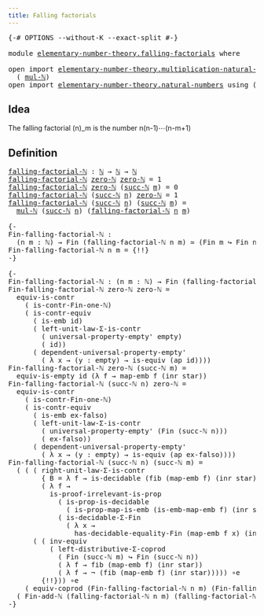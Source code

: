 ```yaml
---
title: Falling factorials
---
```


<pre class="Agda"><a id="44" class="Symbol">{-#</a> <a id="48" class="Keyword">OPTIONS</a> <a id="56" class="Pragma">--without-K</a> <a id="68" class="Pragma">--exact-split</a> <a id="82" class="Symbol">#-}</a>

<a id="87" class="Keyword">module</a> <a id="94" href="elementary-number-theory.falling-factorials.html" class="Module">elementary-number-theory.falling-factorials</a> <a id="138" class="Keyword">where</a>

<a id="145" class="Keyword">open</a> <a id="150" class="Keyword">import</a> <a id="157" href="elementary-number-theory.multiplication-natural-numbers.html" class="Module">elementary-number-theory.multiplication-natural-numbers</a> <a id="213" class="Keyword">using</a>
  <a id="221" class="Symbol">(</a> <a id="223" href="elementary-number-theory.multiplication-natural-numbers.html#1286" class="Function">mul-ℕ</a><a id="228" class="Symbol">)</a>
<a id="230" class="Keyword">open</a> <a id="235" class="Keyword">import</a> <a id="242" href="elementary-number-theory.natural-numbers.html" class="Module">elementary-number-theory.natural-numbers</a> <a id="283" class="Keyword">using</a> <a id="289" class="Symbol">(</a><a id="290" href="elementary-number-theory.natural-numbers.html#1548" class="Datatype">ℕ</a><a id="291" class="Symbol">;</a> <a id="293" href="elementary-number-theory.natural-numbers.html#1569" class="InductiveConstructor">zero-ℕ</a><a id="299" class="Symbol">;</a> <a id="301" href="elementary-number-theory.natural-numbers.html#1582" class="InductiveConstructor">succ-ℕ</a><a id="307" class="Symbol">)</a>
</pre>
## Idea

The falling factorial (n)_m is the number n(n-1)⋯(n-m+1)

## Definition

<pre class="Agda"><a id="falling-factorial-ℕ"></a><a id="404" href="elementary-number-theory.falling-factorials.html#404" class="Function">falling-factorial-ℕ</a> <a id="424" class="Symbol">:</a> <a id="426" href="elementary-number-theory.natural-numbers.html#1548" class="Datatype">ℕ</a> <a id="428" class="Symbol">→</a> <a id="430" href="elementary-number-theory.natural-numbers.html#1548" class="Datatype">ℕ</a> <a id="432" class="Symbol">→</a> <a id="434" href="elementary-number-theory.natural-numbers.html#1548" class="Datatype">ℕ</a>
<a id="436" href="elementary-number-theory.falling-factorials.html#404" class="Function">falling-factorial-ℕ</a> <a id="456" href="elementary-number-theory.natural-numbers.html#1569" class="InductiveConstructor">zero-ℕ</a> <a id="463" href="elementary-number-theory.natural-numbers.html#1569" class="InductiveConstructor">zero-ℕ</a> <a id="470" class="Symbol">=</a> <a id="472" class="Number">1</a>
<a id="474" href="elementary-number-theory.falling-factorials.html#404" class="Function">falling-factorial-ℕ</a> <a id="494" href="elementary-number-theory.natural-numbers.html#1569" class="InductiveConstructor">zero-ℕ</a> <a id="501" class="Symbol">(</a><a id="502" href="elementary-number-theory.natural-numbers.html#1582" class="InductiveConstructor">succ-ℕ</a> <a id="509" href="elementary-number-theory.falling-factorials.html#509" class="Bound">m</a><a id="510" class="Symbol">)</a> <a id="512" class="Symbol">=</a> <a id="514" class="Number">0</a>
<a id="516" href="elementary-number-theory.falling-factorials.html#404" class="Function">falling-factorial-ℕ</a> <a id="536" class="Symbol">(</a><a id="537" href="elementary-number-theory.natural-numbers.html#1582" class="InductiveConstructor">succ-ℕ</a> <a id="544" href="elementary-number-theory.falling-factorials.html#544" class="Bound">n</a><a id="545" class="Symbol">)</a> <a id="547" href="elementary-number-theory.natural-numbers.html#1569" class="InductiveConstructor">zero-ℕ</a> <a id="554" class="Symbol">=</a> <a id="556" class="Number">1</a>
<a id="558" href="elementary-number-theory.falling-factorials.html#404" class="Function">falling-factorial-ℕ</a> <a id="578" class="Symbol">(</a><a id="579" href="elementary-number-theory.natural-numbers.html#1582" class="InductiveConstructor">succ-ℕ</a> <a id="586" href="elementary-number-theory.falling-factorials.html#586" class="Bound">n</a><a id="587" class="Symbol">)</a> <a id="589" class="Symbol">(</a><a id="590" href="elementary-number-theory.natural-numbers.html#1582" class="InductiveConstructor">succ-ℕ</a> <a id="597" href="elementary-number-theory.falling-factorials.html#597" class="Bound">m</a><a id="598" class="Symbol">)</a> <a id="600" class="Symbol">=</a>
  <a id="604" href="elementary-number-theory.multiplication-natural-numbers.html#1286" class="Function">mul-ℕ</a> <a id="610" class="Symbol">(</a><a id="611" href="elementary-number-theory.natural-numbers.html#1582" class="InductiveConstructor">succ-ℕ</a> <a id="618" href="elementary-number-theory.falling-factorials.html#586" class="Bound">n</a><a id="619" class="Symbol">)</a> <a id="621" class="Symbol">(</a><a id="622" href="elementary-number-theory.falling-factorials.html#404" class="Function">falling-factorial-ℕ</a> <a id="642" href="elementary-number-theory.falling-factorials.html#586" class="Bound">n</a> <a id="644" href="elementary-number-theory.falling-factorials.html#597" class="Bound">m</a><a id="645" class="Symbol">)</a>

<a id="648" class="Comment">{-
Fin-falling-factorial-ℕ :
  (n m : ℕ) → Fin (falling-factorial-ℕ n m) ≃ (Fin m ↪ Fin n)
Fin-falling-factorial-ℕ n m = {!!}
-}</a>

<a id="778" class="Comment">{-
Fin-falling-factorial-ℕ : (n m : ℕ) → Fin (falling-factorial-ℕ n m) ≃ (Fin m ↪ Fin n)
Fin-falling-factorial-ℕ zero-ℕ zero-ℕ =
  equiv-is-contr
    ( is-contr-Fin-one-ℕ)
    ( is-contr-equiv
      ( is-emb id)
      ( left-unit-law-Σ-is-contr
        ( universal-property-empty&#39; empty)
        ( id))
      ( dependent-universal-property-empty&#39;
        ( λ x → (y : empty) → is-equiv (ap id))))
Fin-falling-factorial-ℕ zero-ℕ (succ-ℕ m) =
  equiv-is-empty id (λ f → map-emb f (inr star))
Fin-falling-factorial-ℕ (succ-ℕ n) zero-ℕ =
  equiv-is-contr
    ( is-contr-Fin-one-ℕ)
    ( is-contr-equiv
      ( is-emb ex-falso)
      ( left-unit-law-Σ-is-contr
        ( universal-property-empty&#39; (Fin (succ-ℕ n)))
        ( ex-falso))
      ( dependent-universal-property-empty&#39;
        ( λ x → (y : empty) → is-equiv (ap ex-falso))))
Fin-falling-factorial-ℕ (succ-ℕ n) (succ-ℕ m) =
  ( ( ( right-unit-law-Σ-is-contr
        { B = λ f → is-decidable (fib (map-emb f) (inr star))}
        ( λ f →
          is-proof-irrelevant-is-prop
            ( is-prop-is-decidable
              ( is-prop-map-is-emb (is-emb-map-emb f) (inr star)))
            ( is-decidable-Σ-Fin
              ( λ x →
                has-decidable-equality-Fin (map-emb f x) (inr star))))) ∘e
      ( ( inv-equiv
          ( left-distributive-Σ-coprod
            ( Fin (succ-ℕ m) ↪ Fin (succ-ℕ n))
            ( λ f → fib (map-emb f) (inr star))
            ( λ f → ¬ (fib (map-emb f) (inr star))))) ∘e
        {!!})) ∘e
    ( equiv-coprod (Fin-falling-factorial-ℕ n m) (Fin-falling-factorial-ℕ n (succ-ℕ m)))) ∘e
  ( Fin-add-ℕ (falling-factorial-ℕ n m) (falling-factorial-ℕ n (succ-ℕ m)))
-}</a>
</pre>